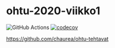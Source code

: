 # ohtu-2020-viikko1

![GitHub Actions](https://github.com/chaurea/ohtu-2020-viikko1/workflows/Java%20CI%20with%20Gradle/badge.svg)
[![codecov](https://codecov.io/gh/chaurea/ohtu-2020-viikko1/branch/main/graph/badge.svg?token=58SO1D0VE7)](https://codecov.io/gh/chaurea/ohtu-2020-viikko1)

https://github.com/chaurea/ohtu-tehtavat

